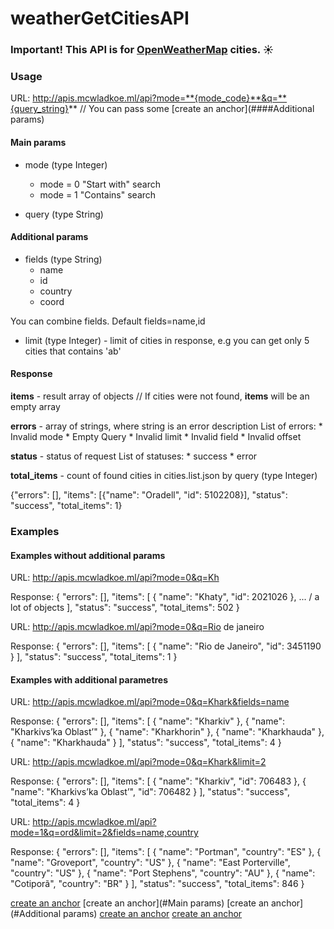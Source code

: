 # weatherGetCitiesAPI
### Important! This API is for <a href="https://openweathermap.org" target="_blank">OpenWeatherMap</a> cities. :sunny:

### Usage

URL: http://apis.mcwladkoe.ml/api?mode=**{mode_code}**&q=**{query_string}** // You can pass some [create an anchor](####Additional params)

#### Main params

* mode (type Integer)
    * mode = 0 "Start with" search
    * mode = 1 "Contains" search

* query (type String)

#### Additional params

* fields (type String)
    * name
    * id 
    * country 
    * coord

You can combine fields. Default fields=name,id

* limit (type Integer) - limit of cities in response, e.g you can get only 5 cities that contains 'ab'

#### Response

**items** - result array of objects // If cities were not found, **items** will be an empty array

**errors** - array of strings, where string is an error description
    List of errors: 
        * Invalid mode
        * Empty Query
        * Invalid limit
        * Invalid field
        * Invalid offset

**status** - status of request
    List of statuses:
        * success
        * error

**total_items** - count of found cities in cities.list.json by query (type Integer)

{"errors": [], "items": [{"name": "Oradell", "id": 5102208}], "status": "success", "total_items": 1}

### Examples

#### Examples without additional params

URL: http://apis.mcwladkoe.ml/api?mode=0&q=Kh

Response: {
    "errors": [],
    "items": [
        {
            "name": "Khaty",
            "id": 2021026
        },
        ... / a lot of objects
    ],
    "status": "success",
    "total_items": 502
}

URL: http://apis.mcwladkoe.ml/api?mode=0&q=Rio de janeiro

Response: {
    "errors": [],
    "items": [
        {
            "name": "Rio de Janeiro",
            "id": 3451190
        }
    ],
    "status": "success",
    "total_items": 1
}


#### Examples with additional parametres

URL: http://apis.mcwladkoe.ml/api?mode=0&q=Khark&fields=name

Response: {
    "errors": [],
    "items": [
        {
            "name": "Kharkiv"
        },
        {
            "name": "Kharkivs’ka Oblast’"
        },
        {
            "name": "Kharkhorin"
        },
        {
            "name": "Kharkhauda"
        },
        {
            "name": "Kharkhauda"
        }
    ],
    "status": "success",
    "total_items": 4
}

URL: http://apis.mcwladkoe.ml/api?mode=0&q=Khark&limit=2

Response: {
    "errors": [],
    "items": [
        {
            "name": "Kharkiv",
            "id": 706483
        },
        {
            "name": "Kharkivs’ka Oblast’",
            "id": 706482
        }
    ],
    "status": "success",
    "total_items": 4
}

URL: http://apis.mcwladkoe.ml/api?mode=1&q=ord&limit=2&fields=name,country

Response: {
    "errors": [],
    "items": [
        {
            "name": "Portman",
            "country": "ES"
        },
        {
            "name": "Groveport",
            "country": "US"
        },
        {
            "name": "East Porterville",
            "country": "US"
        },
        {
            "name": "Port Stephens",
            "country": "AU"
        },
        {
            "name": "Cotiporã",
            "country": "BR"
        }
    ],
    "status": "success",
    "total_items": 846
}


[create an anchor](#Usage)  [create an anchor](#Main params)    [create an anchor](#Additional params)  [create an anchor](#Response)  [create an anchor](#Examples)











